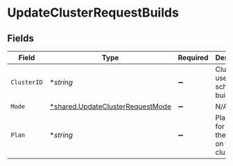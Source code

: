 # UpdateClusterRequestBuilds


## Fields

| Field                                                                                      | Type                                                                                       | Required                                                                                   | Description                                                                                | Example                                                                                    |
| ------------------------------------------------------------------------------------------ | ------------------------------------------------------------------------------------------ | ------------------------------------------------------------------------------------------ | ------------------------------------------------------------------------------------------ | ------------------------------------------------------------------------------------------ |
| `ClusterID`                                                                                | **string*                                                                                  | :heavy_minus_sign:                                                                         | Cluster to use for scheduling builds                                                       | build-cluster                                                                              |
| `Mode`                                                                                     | [*shared.UpdateClusterRequestMode](../../../pkg/models/shared/updateclusterrequestmode.md) | :heavy_minus_sign:                                                                         | N/A                                                                                        |                                                                                            |
| `Plan`                                                                                     | **string*                                                                                  | :heavy_minus_sign:                                                                         | Plan to use for builds if they are run on the cluster                                      | nf-compute-200                                                                             |